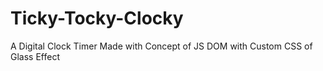 # Ticky-Tocky-Clocky
A Digital Clock Timer Made with Concept of JS DOM with Custom CSS of Glass Effect
